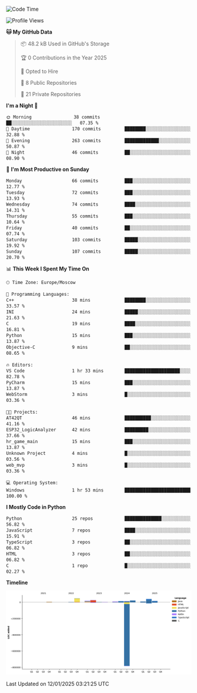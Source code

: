 <!--START_SECTION:waka-->
![Code Time](http://img.shields.io/badge/Code%20Time-582%20hrs%2017%20mins-blue)

![Profile Views](http://img.shields.io/badge/Profile%20Views-3-blue)

**🐱 My GitHub Data** 

> 📦 48.2 kB Used in GitHub's Storage 
 > 
> 🏆 0 Contributions in the Year 2025
 > 
> 💼 Opted to Hire
 > 
> 📜 8 Public Repositories 
 > 
> 🔑 21 Private Repositories 
 > 
**I'm a Night 🦉** 

```text
🌞 Morning                38 commits          ██░░░░░░░░░░░░░░░░░░░░░░░   07.35 % 
🌆 Daytime                170 commits         ████████░░░░░░░░░░░░░░░░░   32.88 % 
🌃 Evening                263 commits         █████████████░░░░░░░░░░░░   50.87 % 
🌙 Night                  46 commits          ██░░░░░░░░░░░░░░░░░░░░░░░   08.90 % 
```
📅 **I'm Most Productive on Sunday** 

```text
Monday                   66 commits          ███░░░░░░░░░░░░░░░░░░░░░░   12.77 % 
Tuesday                  72 commits          ███░░░░░░░░░░░░░░░░░░░░░░   13.93 % 
Wednesday                74 commits          ████░░░░░░░░░░░░░░░░░░░░░   14.31 % 
Thursday                 55 commits          ███░░░░░░░░░░░░░░░░░░░░░░   10.64 % 
Friday                   40 commits          ██░░░░░░░░░░░░░░░░░░░░░░░   07.74 % 
Saturday                 103 commits         █████░░░░░░░░░░░░░░░░░░░░   19.92 % 
Sunday                   107 commits         █████░░░░░░░░░░░░░░░░░░░░   20.70 % 
```


📊 **This Week I Spent My Time On** 

```text
🕑︎ Time Zone: Europe/Moscow

💬 Programming Languages: 
C++                      38 mins             ████████░░░░░░░░░░░░░░░░░   33.57 % 
INI                      24 mins             █████░░░░░░░░░░░░░░░░░░░░   21.63 % 
C                        19 mins             ████░░░░░░░░░░░░░░░░░░░░░   16.81 % 
Python                   15 mins             ███░░░░░░░░░░░░░░░░░░░░░░   13.87 % 
Objective-C              9 mins              ██░░░░░░░░░░░░░░░░░░░░░░░   08.65 % 

🔥 Editors: 
VS Code                  1 hr 33 mins        █████████████████████░░░░   82.78 % 
PyCharm                  15 mins             ███░░░░░░░░░░░░░░░░░░░░░░   13.87 % 
WebStorm                 3 mins              █░░░░░░░░░░░░░░░░░░░░░░░░   03.36 % 

🐱‍💻 Projects: 
AT42QT                   46 mins             ██████████░░░░░░░░░░░░░░░   41.16 % 
ESP32_LogicAnalyzer      42 mins             █████████░░░░░░░░░░░░░░░░   37.66 % 
hr_game_main             15 mins             ███░░░░░░░░░░░░░░░░░░░░░░   13.87 % 
Unknown Project          4 mins              █░░░░░░░░░░░░░░░░░░░░░░░░   03.56 % 
web_mvp                  3 mins              █░░░░░░░░░░░░░░░░░░░░░░░░   03.36 % 

💻 Operating System: 
Windows                  1 hr 53 mins        █████████████████████████   100.00 % 
```

**I Mostly Code in Python** 

```text
Python                   25 repos            ██████████████░░░░░░░░░░░   56.82 % 
JavaScript               7 repos             ████░░░░░░░░░░░░░░░░░░░░░   15.91 % 
TypeScript               3 repos             ██░░░░░░░░░░░░░░░░░░░░░░░   06.82 % 
HTML                     3 repos             ██░░░░░░░░░░░░░░░░░░░░░░░   06.82 % 
C                        1 repo              █░░░░░░░░░░░░░░░░░░░░░░░░   02.27 % 
```



**Timeline**

![Lines of Code chart](https://raw.githubusercontent.com/adlemx/adlemx/main/assets/bar_graph.png)


 Last Updated on 12/01/2025 03:21:25 UTC
<!--END_SECTION:waka-->
